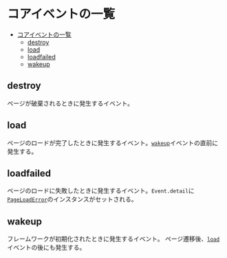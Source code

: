 # コアイベントの一覧

- [コアイベントの一覧](#コアイベントの一覧)
  - [destroy](#destroy)
  - [load](#load)
  - [loadfailed](#loadfailed)
  - [wakeup](#wakeup)

## destroy
ページが破棄されるときに発生するイベント。

## load
ページのロードが完了したときに発生するイベント。[`wakeup`](#wakeup)イベントの直前に発生する。

## loadfailed
ページのロードに失敗したときに発生するイベント。`Event.detail`に[`PageLoadError`](errors.md#page-load-error)のインスタンスがセットされる。

## wakeup
フレームワークが初期化されたときに発生するイベント。
ページ遷移後、[`load`](#load)イベントの後にも発生する。
